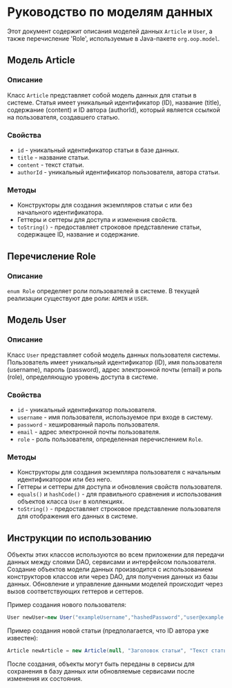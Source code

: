 # Руководство по моделям данных

Этот документ содержит описания моделей данных `Article` и `User`, а также перечисление 'Role', используемые в
Java-пакете `org.oop.model`.

## Модель Article

### Описание

Класс `Article` представляет собой модель данных для статьи в системе. Статья имеет уникальный идентификатор (ID),
название (title), содержание (content) и ID автора (authorId), который является ссылкой на пользователя, создавшего
статью.

### Свойства

- `id` - уникальный идентификатор статьи в базе данных.
- `title` - название статьи.
- `content` - текст статьи.
- `authorId` - уникальный идентификатор пользователя, автора статьи.

### Методы

- Конструкторы для создания экземпляров статьи с или без начального идентификатора.
- Геттеры и сеттеры для доступа и изменения свойств.
- `toString()` - предоставляет строковое представление статьи, содержащее ID, название и содержание.

## Перечисление Role

### Описание

`enum Role` определяет роли пользователей в системе. В текущей реализации существуют две роли: `ADMIN` и `USER`.

## Модель User

### Описание

Класс `User` представляет собой модель данных пользователя системы. Пользователь имеет уникальный идентификатор (ID),
имя пользователя (username), пароль (password), адрес электронной почты (email) и роль (role), определяющую уровень
доступа в системе.

### Свойства

- `id` - уникальный идентификатор пользователя.
- `username` - имя пользователя, используемое при входе в систему.
- `password` - хешированный пароль пользователя.
- `email` - адрес электронной почты пользователя.
- `role` - роль пользователя, определенная перечислением `Role`.

### Методы

- Конструкторы для создания экземпляра пользователя с начальным идентификатором или без него.
- Геттеры и сеттеры для доступа и обновления свойств пользователя.
- `equals()` и `hashCode()` - для правильного сравнения и использования объектов класса `User` в коллекциях.
- `toString()` - предоставляет строковое представление пользователя для отображения его данных в системе.

## Инструкции по использованию

Объекты этих классов используются во всем приложении для передачи данных между слоями DAO, сервисами и интерфейсом
пользователя. Создание объектов модели данных производится с использованием конструкторов классов или через DAO, для
получения данных из базы данных. Обновление и управление данными моделей происходит через вызов соответствующих геттеров
и сеттеров.

Пример создания нового пользователя:

```java
User newUser=new User("exampleUsername","hashedPassword","user@example.com",Role.USER);
```

Пример создания новой статьи (предполагается, что ID автора уже известен):

```java
Article newArticle = new Article(null, "Заголовок статьи", "Текст статьи", authorId);
```

После создания, объекты могут быть переданы в сервисы для сохранения в базу данных или обновляемые сервисами после
изменения их состояния.